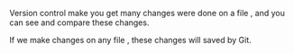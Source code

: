 Version control make you get many changes were done on a file , and you can see and compare these changes.

If we make changes on any file , these changes will saved by Git.